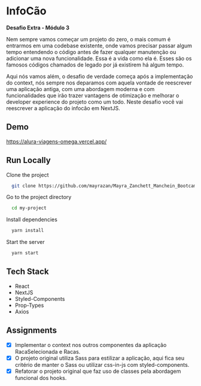 # InfoCão

**Desafio Extra - Módulo 3**

Nem sempre vamos começar um projeto do zero, o mais comum é entrarmos em uma codebase existente, onde vamos precisar passar algum tempo entendendo o código antes de fazer qualquer manutenção ou adicionar uma nova funcionalidade. Essa é a vida como ela é. Esses são os famosos códigos chamados de legado por já existirem há algum tempo.

Aqui nós vamos além, o desafio de verdade começa após a implementação do context, nós sempre nos deparamos com aquela vontade de reescrever uma aplicação antiga, com uma abordagem moderna e com funcionalidades que irão trazer vantagens de otimização e melhorar o developer experience do projeto como um todo. Neste desafio você vai reescrever a aplicação do infocão em NextJS.

## Demo

https://alura-viagens-omega.vercel.app/


## Run Locally

Clone the project

```bash
  git clone https://github.com/mayrazan/Mayra_Zanchett_Manchein_BootcampFrontendAlura_Infocao.git
```

Go to the project directory

```bash
  cd my-project
```

Install dependencies

```bash
  yarn install
```

Start the server

```bash
  yarn start
```

## Tech Stack

- React
- NextJS
- Styled-Components
- Prop-Types
- Axios

## Assignments

- [x] Implementar o context nos outros componentes da aplicação RacaSelecionada e Racas.
- [x] O projeto original utiliza Sass para estilizar a aplicação, aqui fica seu critério de manter o Sass ou utilizar css-in-js com styled-components.
- [x] Refatorar o projeto original que faz uso de classes pela abordagem funcional dos hooks.
